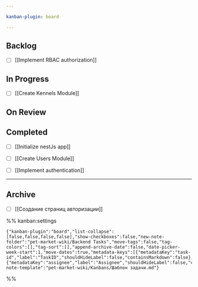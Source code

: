 ```yaml
---

kanban-plugin: board

---
```


## Backlog

- [ ] [[Implement RBAC authorization]]


## In Progress

- [ ] [[Create Kennels Module]]


## On Review



## Completed

- [ ] [[Initialize nestJs app]]
- [ ] [[Create Users Module]]
- [ ] [[Implement authentication]]


***

## Archive

- [ ] [[Создание страниц авторизации]]

%% kanban:settings
```
{"kanban-plugin":"board","list-collapse":[false,false,false,false],"show-checkboxes":false,"new-note-folder":"pet-market-wiki/Backend Tasks","move-tags":false,"tag-colors":[],"tag-sort":[],"append-archive-date":false,"date-picker-week-start":1,"move-dates":true,"metadata-keys":[{"metadataKey":"task-id","label":"TaskID","shouldHideLabel":false,"containsMarkdown":false},{"metadataKey":"assignee","label":"Assignee","shouldHideLabel":false,"containsMarkdown":false}],"new-note-template":"pet-market-wiki/Kanbans/Шаблон задачи.md"}
```
%%
